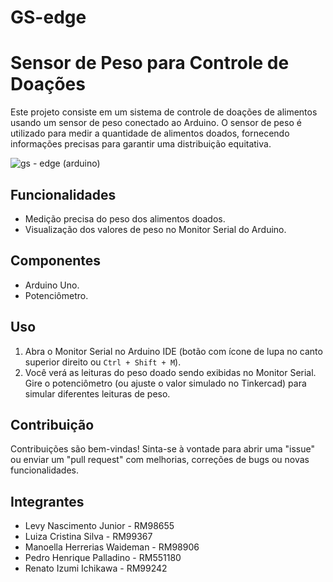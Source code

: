 # GS-edge

# Sensor de Peso para Controle de Doações

Este projeto consiste em um sistema de controle de doações de alimentos usando um sensor de peso conectado ao Arduino. O sensor de peso é utilizado para medir a quantidade de alimentos doados, fornecendo informações precisas para garantir uma distribuição equitativa.

![gs - edge (arduino)](https://github.com/manuwaideman/GS-edge/assets/98489323/f8741b10-b6c4-4d3f-b638-287e90d94f0d)

## Funcionalidades

- Medição precisa do peso dos alimentos doados.
- Visualização dos valores de peso no Monitor Serial do Arduino.

## Componentes

- Arduino Uno.
- Potenciômetro.

## Uso

1. Abra o Monitor Serial no Arduino IDE (botão com ícone de lupa no canto superior direito ou `Ctrl + Shift + M`).
2. Você verá as leituras do peso doado sendo exibidas no Monitor Serial. Gire o potenciômetro (ou ajuste o valor simulado no Tinkercad) para simular diferentes leituras de peso.

## Contribuição

Contribuições são bem-vindas! Sinta-se à vontade para abrir uma "issue" ou enviar um "pull request" com melhorias, correções de bugs ou novas funcionalidades.

## Integrantes

- Levy Nascimento Junior - RM98655
- Luiza Cristina Silva - RM99367
- Manoella Herrerias Waideman - RM98906
- Pedro Henrique Palladino - RM551180
- Renato Izumi Ichikawa - RM99242
